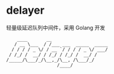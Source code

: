 # delayer
轻量级延迟队列中间件，采用 Golang 开发

```
    ____       __                     
   / __ \___  / /___ ___  _____  _____
  / / / / _ \/ / __ `/ / / / _ \/ ___/
 / /_/ /  __/ / /_/ / /_/ /  __/ /    
/_____/\___/_/\__,_/\__, /\___/_/     
                   /____/             
```
